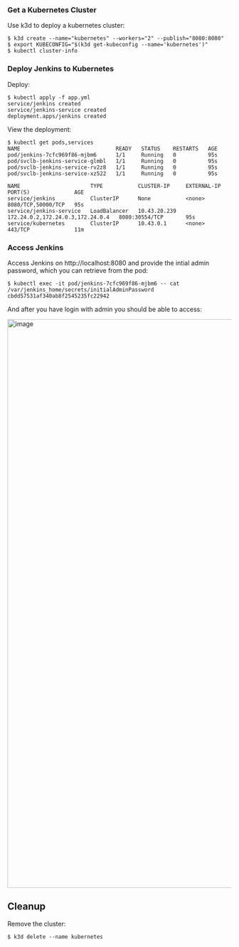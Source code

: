 ### Get a Kubernetes Cluster

Use k3d to deploy a kubernetes cluster:

```
$ k3d create --name="kubernetes" --workers="2" --publish="8080:8080"
$ export KUBECONFIG="$(k3d get-kubeconfig --name='kubernetes')"
$ kubectl cluster-info
```

### Deploy Jenkins to Kubernetes

Deploy:

```
$ kubectl apply -f app.yml
service/jenkins created
service/jenkins-service created
deployment.apps/jenkins created
```

View the deployment:

```
$ kubectl get pods,services
NAME                              READY   STATUS    RESTARTS   AGE
pod/jenkins-7cfc969f86-mjbm6      1/1     Running   0          95s
pod/svclb-jenkins-service-glmbl   1/1     Running   0          95s
pod/svclb-jenkins-service-rv2z8   1/1     Running   0          95s
pod/svclb-jenkins-service-xz522   1/1     Running   0          95s

NAME                      TYPE           CLUSTER-IP     EXTERNAL-IP                        PORT(S)              AGE
service/jenkins           ClusterIP      None           <none>                             8080/TCP,50000/TCP   95s
service/jenkins-service   LoadBalancer   10.43.20.239   172.24.0.2,172.24.0.3,172.24.0.4   8080:30554/TCP       95s
service/kubernetes        ClusterIP      10.43.0.1      <none>                             443/TCP              11m
```

### Access Jenkins

Access Jenkins on http://localhost:8080 and provide the intial admin password, which you can retrieve from the pod:

```
$ kubectl exec -it pod/jenkins-7cfc969f86-mjbm6 -- cat /var/jenkins_home/secrets/initialAdminPassword
cbdd57531af340ab8f2545235fc22942
```

And after you have login with admin you should be able to access:

<img width="1278" alt="image" src="https://user-images.githubusercontent.com/567298/66704860-4c848380-ed20-11e9-89b5-efebb718589f.png">


## Cleanup

Remove the cluster:

```
$ k3d delete --name kubernetes
```
